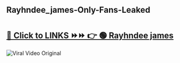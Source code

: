 
 ## Rayhndee_james-Only-Fans-Leaked

# <h2><a href="https://clipsfans.com/Rayhndee_james&ref=git">🔗 Click to LINKS ⏩⏩ 👉 🟢 Rayhndee james </a></h2>

<a href="https://clipsfans.com/Rayhndee_james&ref=git" rel="nofollow" data-target="animated-image.originalLink"><img src="https://i.ibb.co.com/xMMVF88/686577567.gif" alt="Viral Video Original" style="max-width: 100%; display: inline-block;" data-target="animated-image.originalImage"></a>

